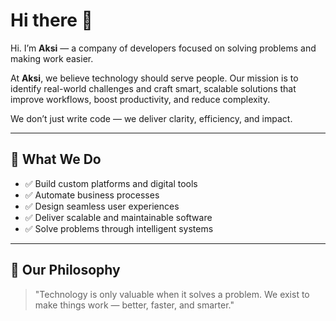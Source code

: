 # Hi there 👋

Hi. I’m **Aksi** — a company of developers focused on solving problems and making work easier.

At **Aksi**, we believe technology should serve people. Our mission is to identify real-world challenges and craft smart, scalable solutions that improve workflows, boost productivity, and reduce complexity.

We don’t just write code — we deliver clarity, efficiency, and impact.

---

## 🚀 What We Do

- ✅ Build custom platforms and digital tools  
- ✅ Automate business processes  
- ✅ Design seamless user experiences  
- ✅ Deliver scalable and maintainable software  
- ✅ Solve problems through intelligent systems

---

## 🧠 Our Philosophy

> "Technology is only valuable when it solves a problem. We exist to make things work — better, faster, and smarter."

